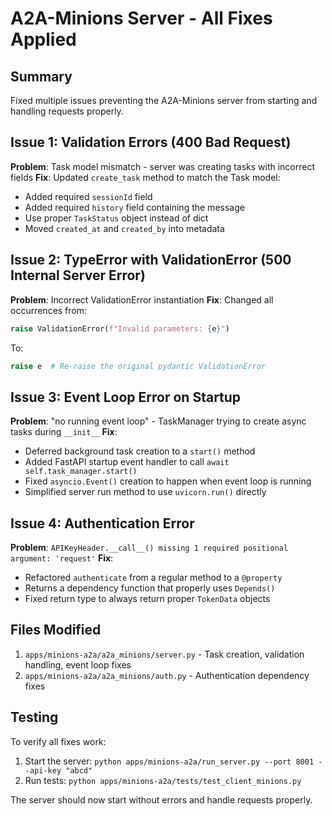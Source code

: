 # A2A-Minions Server - All Fixes Applied

## Summary
Fixed multiple issues preventing the A2A-Minions server from starting and handling requests properly.

## Issue 1: Validation Errors (400 Bad Request)
**Problem**: Task model mismatch - server was creating tasks with incorrect fields
**Fix**: Updated `create_task` method to match the Task model:
- Added required `sessionId` field
- Added required `history` field containing the message
- Use proper `TaskStatus` object instead of dict
- Moved `created_at` and `created_by` into metadata

## Issue 2: TypeError with ValidationError (500 Internal Server Error) 
**Problem**: Incorrect ValidationError instantiation
**Fix**: Changed all occurrences from:
```python
raise ValidationError(f"Invalid parameters: {e}")
```
To:
```python
raise e  # Re-raise the original pydantic ValidationError
```

## Issue 3: Event Loop Error on Startup
**Problem**: "no running event loop" - TaskManager trying to create async tasks during `__init__`
**Fix**: 
- Deferred background task creation to a `start()` method
- Added FastAPI startup event handler to call `await self.task_manager.start()`
- Fixed `asyncio.Event()` creation to happen when event loop is running
- Simplified server run method to use `uvicorn.run()` directly

## Issue 4: Authentication Error
**Problem**: `APIKeyHeader.__call__() missing 1 required positional argument: 'request'`
**Fix**: 
- Refactored `authenticate` from a regular method to a `@property`
- Returns a dependency function that properly uses `Depends()`
- Fixed return type to always return proper `TokenData` objects

## Files Modified
1. `apps/minions-a2a/a2a_minions/server.py` - Task creation, validation handling, event loop fixes
2. `apps/minions-a2a/a2a_minions/auth.py` - Authentication dependency fixes

## Testing
To verify all fixes work:
1. Start the server: `python apps/minions-a2a/run_server.py --port 8001 --api-key "abcd"`
2. Run tests: `python apps/minions-a2a/tests/test_client_minions.py`

The server should now start without errors and handle requests properly.